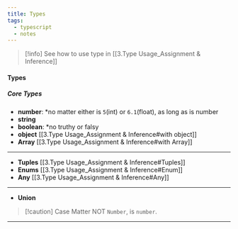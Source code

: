 ```yaml
---
title: Types
tags:
  - typescript
  - notes
---
```


>[!info]
>See how to use type in [[3.Type Usage_Assignment & Inference]]

#### Types
##### Core Types
- **number**: *no matter either is `5`(int) or `6.1`(float), as long as is number
- **string**
- **boolean**: *no truthy or falsy
- **object** [[3.Type Usage_Assignment & Inference#with object]]
- **Array** [[3.Type Usage_Assignment & Inference#with Array]]
---
- **Tuples** [[3.Type Usage_Assignment & Inference#Tuples]]
- **Enums** [[3.Type Usage_Assignment & Inference#Enum]]
- **Any** [[3.Type Usage_Assignment & Inference#Any]]
---
* **Union**

>[!caution] Case Matter
NOT `Number`, is `number`. 

---


